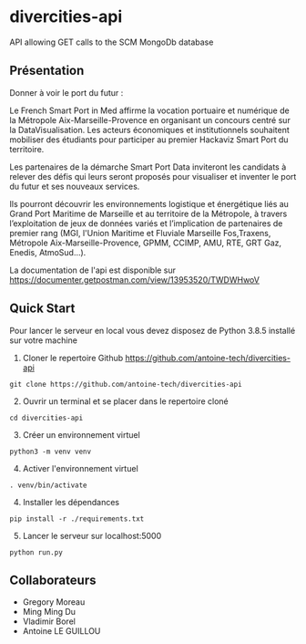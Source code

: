 # divercities-api

API allowing GET calls to the SCM MongoDb database

## Présentation

Donner à voir le port du futur :

Le French Smart Port in Med affirme la vocation portuaire et numérique de la Métropole Aix-Marseille-Provence en organisant un concours centré sur la DataVisualisation. Les acteurs économiques et institutionnels souhaitent mobiliser des étudiants pour participer au premier Hackaviz Smart Port du territoire.

Les partenaires de la démarche Smart Port Data inviteront les candidats à relever des défis qui leurs seront proposés pour visualiser et inventer le port du futur et ses nouveaux services.

Ils pourront découvrir les environnements logistique et énergétique liés au Grand Port Maritime de Marseille et au territoire de la Métropole, à travers l’exploitation de jeux de données variés et l’implication de partenaires de premier rang (MGI, l'Union Maritime et Fluviale Marseille Fos,Traxens, Métropole Aix-Marseille-Provence, GPMM, CCIMP, AMU, RTE, GRT Gaz, Enedis, AtmoSud…).

La documentation de l'api est disponible sur <https://documenter.getpostman.com/view/13953520/TWDWHwoV>

## Quick Start

Pour lancer le serveur en local vous devez disposez de Python 3.8.5 installé sur votre machine

1) Cloner le repertoire Github <https://github.com/antoine-tech/divercities-api>

```
git clone https://github.com/antoine-tech/divercities-api
```

2) Ouvrir un terminal et se placer dans le repertoire cloné

```
cd divercities-api
```
3) Créer un environnement virtuel 

```
python3 -m venv venv
```

4) Activer l'environnement virtuel

```
. venv/bin/activate
```

4) Installer les dépendances 

```
pip install -r ./requirements.txt
```

5) Lancer le serveur sur localhost:5000

```
python run.py
```

## Collaborateurs

- Gregory Moreau
- Ming Ming Du
- Vladimir Borel
- Antoine LE GUILLOU
